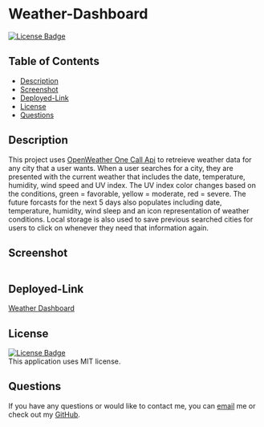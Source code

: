 # Weather-Dashboard

[![License Badge](https://img.shields.io/static/v1?label=License&message=MIT&color=blue&?style=plastic&link=https://choosealicense.com/licenses/mit/)](https://choosealicense.com/licenses/mit/)

## Table of Contents
 - [Description](#Description)
 - [Screenshot](#Screenshot)
 - [Deployed-Link](#Deployed-Link)
 - [License](#License)
 - [Questions](#Questions)

## Description
This project uses [OpenWeather One Call Api](https://openweathermap.org/api/one-call-api) to retreieve weather data for any city that a user wants.
When a user searches for a city, they are presented with the current weather that includes the date, temperature, humidity, wind speed and UV index. The
UV index color changes based on the conditions, green = favorable, yellow = moderate, red = severe. The future forcasts for the next 5 days also populates
including date, temperature, humidity, wind sleep and an icon representation of weather conditions. Local storage is also used to save previous searched 
cities for users to click on whenever they need that information again. 


## Screenshot
![]()
  
## Deployed-Link
[Weather Dashboard](https://nicolewrz.github.io/Weather-Dashboard/)

## License
[![License Badge](https://img.shields.io/static/v1?label=License&message=MIT&color=blue&?style=plastic&link=https://choosealicense.com/licenses/mit/)](https://choosealicense.com/licenses/mit/)
</br>
This application uses MIT license. 

## Questions 
If you have any questions or would like to contact me, you can [email](mailto:nicolewrz@gmail.com) me
or check out my [GitHub](https://github.com/nicolewrz).